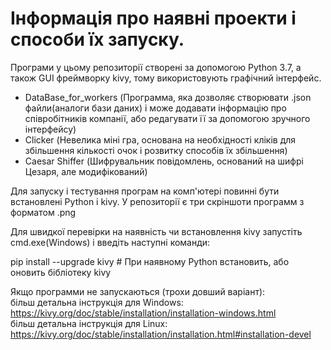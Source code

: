 # Інформація про наявні проекти і способи їх запуску.

Програми у цьому репозиторії створені за допомогою Python 3.7, а також GUI фреймворку kivy, тому використовують графічний інтерфейс.
- DataBase_for_workers (Программа, яка дозволяє створювати .json файли(аналоги бази даних) і може додавати інформацію про співробітників компанії, або редагувати її за допомогою зручного інтерфейсу)
- Clicker (Невелика міні гра, основана на необхідності кліків для збільшення кількості очок і розвитку способів їх збільшення)
- Caesar Shiffer (Шифрувальник повідомлень, оснований на шифрі Цезаря, але модифікований)

Для запуску і тестування програм на комп'ютері повинні бути встановлені Python i kivy.
У репозиторії є три скріншоти программ з форматом .png

Для швидкої перевірки на наявність чи встановлення kivy запустіть cmd.exe(Windows) i введіть наступні команди:

pip install --upgrade kivy        # При наявному Python встановить, або оновить бібліотеку kivy

Якщо программи не запускаються (трохи довший варіант):                                                
більш детальна інструкція для Windows: https://kivy.org/doc/stable/installation/installation-windows.html                                 
більш детальна інструкція для Linux: https://kivy.org/doc/stable/installation/installation.html#installation-devel
